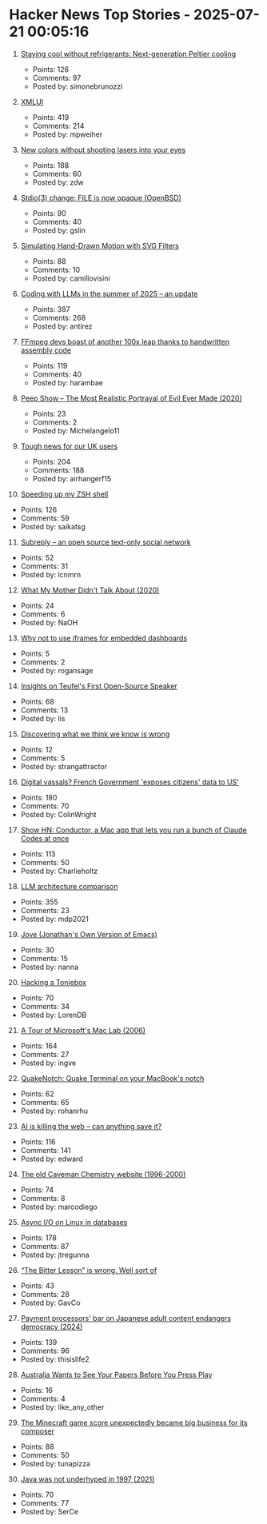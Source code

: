# Hacker News Top Stories - 2025-07-21 00:05:16

1. [Staying cool without refrigerants: Next-generation Peltier cooling](https://news.samsung.com/global/interview-staying-cool-without-refrigerants-how-samsung-is-pioneering-next-generation-peltier-cooling)
   - Points: 126
   - Comments: 97
   - Posted by: simonebrunozzi

2. [XMLUI](https://blog.jonudell.net/2025/07/18/introducing-xmlui/)
   - Points: 419
   - Comments: 214
   - Posted by: mpweiher

3. [New colors without shooting lasers into your eyes](https://dynomight.net/colors/)
   - Points: 188
   - Comments: 60
   - Posted by: zdw

4. [Stdio(3) change: FILE is now opaque (OpenBSD)](https://undeadly.org/cgi?action=article;sid=20250717103345)
   - Points: 90
   - Comments: 40
   - Posted by: gslin

5. [Simulating Hand-Drawn Motion with SVG Filters](https://camillovisini.com/coding/simulating-hand-drawn-motion-with-svg-filters)
   - Points: 88
   - Comments: 10
   - Posted by: camillovisini

6. [Coding with LLMs in the summer of 2025 – an update](https://antirez.com/news/154)
   - Points: 387
   - Comments: 268
   - Posted by: antirez

7. [FFmpeg devs boast of another 100x leap thanks to handwritten assembly code](https://www.tomshardware.com/software/the-biggest-speedup-ive-seen-so-far-ffmpeg-devs-boast-of-another-100x-leap-thanks-to-handwritten-assembly-code)
   - Points: 119
   - Comments: 40
   - Posted by: harambae

8. [Peep Show – The Most Realistic Portrayal of Evil Ever Made (2020)](https://mattlakeman.org/2020/01/22/peep-show-the-most-realistic-portrayal-of-evil-ive-ever-seen/)
   - Points: 23
   - Comments: 2
   - Posted by: Michelangelo11

9. [Tough news for our UK users](https://blog.janitorai.com/posts/3/)
   - Points: 204
   - Comments: 188
   - Posted by: airhangerf15

10. [Speeding up my ZSH shell](https://scottspence.com/posts/speeding-up-my-zsh-shell)
   - Points: 126
   - Comments: 59
   - Posted by: saikatsg

11. [Subreply – an open source text-only social network](https://github.com/lucianmarin/subreply)
   - Points: 52
   - Comments: 31
   - Posted by: lcnmrn

12. [What My Mother Didn't Talk About (2020)](https://www.buzzfeednews.com/article/karolinawaclawiak/what-my-mother-didnt-talk-about-karolina-waclawiak)
   - Points: 24
   - Comments: 6
   - Posted by: NaOH

13. [Why not to use iframes for embedded dashboards](https://embeddable.com/blog/iframes-for-embedding)
   - Points: 5
   - Comments: 2
   - Posted by: rogansage

14. [Insights on Teufel's First Open-Source Speaker](https://blog.teufelaudio.com/visionary-mynds-insights-on-teufels-first-open-source-speaker/)
   - Points: 68
   - Comments: 13
   - Posted by: lis

15. [Discovering what we think we know is wrong](https://www.science.org/content/blog-post/tell-me-again-about-neurons-now)
   - Points: 12
   - Comments: 5
   - Posted by: strangattractor

16. [Digital vassals? French Government 'exposes citizens' data to US'](https://brusselssignal.eu/2025/07/digital-vassals-french-government-exposes-citizens-data-to-us/)
   - Points: 180
   - Comments: 70
   - Posted by: ColinWright

17. [Show HN: Conductor, a Mac app that lets you run a bunch of Claude Codes at once](https://conductor.build/)
   - Points: 113
   - Comments: 50
   - Posted by: Charlieholtz

18. [LLM architecture comparison](https://magazine.sebastianraschka.com/p/the-big-llm-architecture-comparison)
   - Points: 355
   - Comments: 23
   - Posted by: mdp2021

19. [Jove (Jonathan's Own Version of Emacs)](https://en.wikipedia.org/wiki/JOVE)
   - Points: 30
   - Comments: 15
   - Posted by: nanna

20. [Hacking a Toniebox](https://www.schafe-sind-bessere-rasenmaeher.de/tech/hack-all-the-things-toniebox/)
   - Points: 70
   - Comments: 34
   - Posted by: LorenDB

21. [A Tour of Microsoft's Mac Lab (2006)](https://davidweiss.blogspot.com/2006/04/tour-of-microsofts-mac-lab.html)
   - Points: 164
   - Comments: 27
   - Posted by: ingve

22. [QuakeNotch: Quake Terminal on your MacBook's notch](https://quakenotch.com)
   - Points: 62
   - Comments: 65
   - Posted by: rohanrhu

23. [AI is killing the web – can anything save it?](https://www.economist.com/business/2025/07/14/ai-is-killing-the-web-can-anything-save-it)
   - Points: 116
   - Comments: 141
   - Posted by: edward

24. [The old Caveman Chemistry website (1996-2000)](https://cavemanchemistry.com/oldcave/)
   - Points: 74
   - Comments: 8
   - Posted by: marcodiego

25. [Async I/O on Linux in databases](https://blog.canoozie.net/async-i-o-on-linux-and-durability/)
   - Points: 178
   - Comments: 87
   - Posted by: jtregunna

26. [“The Bitter Lesson” is wrong. Well sort of](https://assaf-pinhasi.medium.com/the-bitter-lesson-is-wrong-sort-of-a3d021864924)
   - Points: 43
   - Comments: 28
   - Posted by: GavCo

27. [Payment processors' bar on Japanese adult content endangers democracy (2024)](https://automaton-media.com/en/news/nier-creator-speaks-out-against-payment-processors-pressuring-japanese-adult-content-platforms/)
   - Points: 139
   - Comments: 96
   - Posted by: thisislife2

28. [Australia Wants to See Your Papers Before You Press Play](https://reclaimthenet.org/australia-wants-to-see-your-papers-before-you-press-play)
   - Points: 16
   - Comments: 4
   - Posted by: like_any_other

29. [The Minecraft game score unexpectedly became big business for its composer](https://www.billboard.com/pro/how-minecraft-score-became-big-business-for-composer/)
   - Points: 88
   - Comments: 50
   - Posted by: tunapizza

30. [Java was not underhyped in 1997 (2021)](https://dylanbeattie.net/2021/07/01/java-is-criminally-underhyped.html)
   - Points: 70
   - Comments: 77
   - Posted by: SerCe

